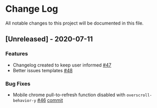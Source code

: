 
# Change Log
All notable changes to this project will be documented in this file.
 
## [Unreleased] - 2020-07-11
 
### Features
- Changelog created to keep user informed [#47](https://github.com/roman-rr/cupertino-pane/issues/47)
- Better issues templates [#48](https://github.com/roman-rr/cupertino-pane/pull/48)

### Bug Fixes
- Mobile chrome pull-to-refresh function disabled with `overscroll-behavior-y` [#46](https://github.com/roman-rr/cupertino-pane/issues/46) [commit](https://github.com/roman-rr/cupertino-pane/commit/16ce8259778bf3c2b2d9e809cf41aaf886fba362)
